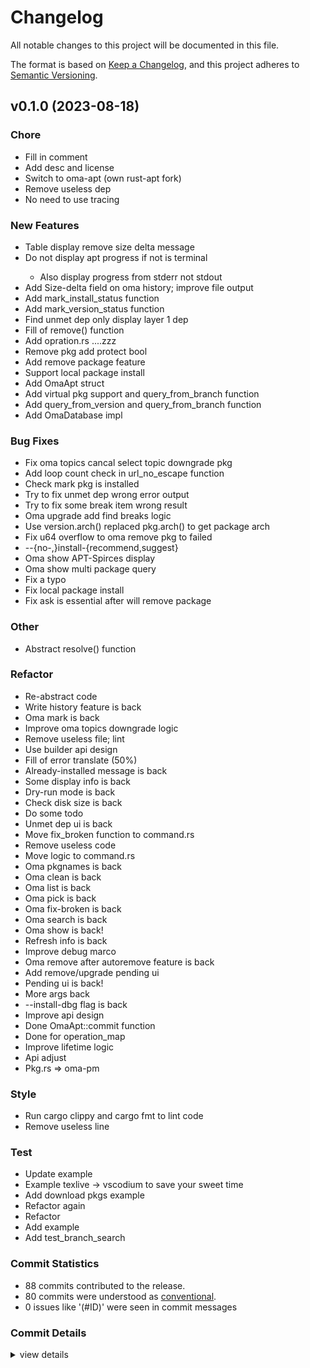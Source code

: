 # Changelog

All notable changes to this project will be documented in this file.

The format is based on [Keep a Changelog](https://keepachangelog.com/en/1.0.0/),
and this project adheres to [Semantic Versioning](https://semver.org/spec/v2.0.0.html).

## v0.1.0 (2023-08-18)

### Chore

 - <csr-id-50d0af03dad3776a09223050d6cd0ca9acbff0c1/> Fill in comment
 - <csr-id-5399edd1cfe450be52651b06ae110d06a3d20215/> Add desc and license
 - <csr-id-87ff82dbeb3199b5f87fe922d276549983ef15d9/> Switch to oma-apt (own rust-apt fork)
 - <csr-id-ae87eb333e10872f028e53818092487ed09b4e84/> Remove useless dep
 - <csr-id-fa15124038b9eaf8234766b33a98297c62d5b001/> No need to use tracing

### New Features

 - <csr-id-8f49f32850a3f10a17e08f854f83206cebeecec7/> Table display remove size delta message
 - <csr-id-1869ed19076bec3c843f682a9cabcd8781e707f4/> Do not display apt progress if not is terminal
   - Also display progress from stderr not stdout
 - <csr-id-640d8f6f73d57065970b15a699f45c3647c0ffe9/> Add Size-delta field on oma history; improve file output
 - <csr-id-9ba4778e383690b502a4c37b90c2648474c7199d/> Add mark_install_status function
 - <csr-id-bc470fdee31c413e32f5f9c1abb320297da1d987/> Add mark_version_status function
 - <csr-id-7e9c1f412d58bd2532b6ca15fbd3d18d699835c9/> Find unmet dep only display layer 1 dep
 - <csr-id-549285c0f005f1961af50e5fc33b63812bb642fb/> Fill of remove() function
 - <csr-id-0c8a5d60aacb9b1e1e5c190cfb070d5406e763a9/> Add opration.rs ....zzz
 - <csr-id-e950cd3b26c2b2b1122ee15069263050bf2889a4/> Remove pkg add protect bool
 - <csr-id-63226bb84a938bf352d8652008d57321251395b3/> Add remove package feature
 - <csr-id-5833cb73127a35da5e392a9a900a2b59ce0b43b6/> Support local package install
 - <csr-id-f8f3ee90b755e725a595ec223859054311b987a5/> Add OmaApt struct
 - <csr-id-74e4b4b4e9c94874db2c5d105931cff36ae2f0d4/> Add virtual pkg support and query_from_branch function
 - <csr-id-d335d585b79cf93ff32c5eb3946594e98a0a9e51/> Add query_from_version and query_from_branch function
 - <csr-id-95529678e8ba180957e56bc8d73085becac022a7/> Add OmaDatabase impl

### Bug Fixes

 - <csr-id-6cc52b2a44a5eef23d8001740fd790670f960a60/> Fix oma topics cancal select topic downgrade pkg
 - <csr-id-5fb3c11afc8ba162cc6fe43da4e702d9c39aa6db/> Add loop count check in url_no_escape function
 - <csr-id-667c065acc9089717a68006e72ecc6cf84de8f5b/> Check mark pkg is installed
 - <csr-id-aa63f9c40967363f1f8d33df648613145aa19f1b/> Try to fix unmet dep wrong error output
 - <csr-id-00ee472c6fe9d9e992ef5976071c137cdf6f2a12/> Try to fix some break item wrong result
 - <csr-id-a256aefd819f776d67f6fe232edbc2025bb80b3f/> Oma upgrade add find breaks logic
 - <csr-id-bb003638edf8ab4c9189f184e130de40e601fae9/> Use version.arch() replaced pkg.arch() to get package arch
 - <csr-id-181c9db4270dd9d919b521c63afec8870f6916b0/> Fix u64 overflow to oma remove pkg to failed
 - <csr-id-694553d3c939ad7bf498311d17933f41ff0040f5/> --{no-,}install-{recommend,suggest}
 - <csr-id-88520045877dc90dd1ef1a046f3bd779f2c089f7/> Oma show APT-Spirces display
 - <csr-id-5ef70b3049b329f58fd970a554af0c78d854d773/> Oma show multi package query
 - <csr-id-44c28c00a7fd8e2662859922e340e32cd9fdcedd/> Fix a typo
 - <csr-id-2d8837b887d079c5011800f60250b3c72cfb63c4/> Fix local package install
 - <csr-id-be08bb3e3bf998ff088d913d4db986090feba396/> Fix ask is essential after will remove package

### Other

 - <csr-id-6bc2e8f217e31da36b817f5f9f29bf29bdd2edb3/> Abstract resolve() function

### Refactor

 - <csr-id-d900e4a30d02215f43d026a998b0a7bd95bbc099/> Re-abstract code
 - <csr-id-43c553925e95a2548b558c6faebf778fcb03fed7/> Write history feature is back
 - <csr-id-0ed23241a26d9fa82deca4c49ee676b905950f74/> Oma mark is back
 - <csr-id-2c31d1e49c03e3a21b2339f157dfc767f719f322/> Improve oma topics downgrade logic
 - <csr-id-bbe38a4fafc8c87a602f78175ae02d3edb60c794/> Remove useless file; lint
 - <csr-id-a6e9e31fd80bdce5faea0162d3b7b47379dff987/> Use builder api design
 - <csr-id-718d2ebf3b11fe3e7859d55f0e6b08346a8e6b5f/> Fill of error translate (50%)
 - <csr-id-27d03f139c434c43c5f59ed96ff9d5a0999b124c/> Already-installed message is back
 - <csr-id-d480d850f660c5accf8543257e45d7c029663a6d/> Some display info is back
 - <csr-id-3fb54e8ccf5c03219f81ab1c13305f800ca3761f/> Dry-run mode is back
 - <csr-id-edb249d522e90a361780baa6b09be16411ccf507/> Check disk size is back
 - <csr-id-31d6abe71e498a660b191542b120b44d98d34d2c/> Do some todo
 - <csr-id-f5e6bce2c5bbe2775bdd91f7011ca512bb276228/> Unmet dep ui is back
 - <csr-id-ee1ec26815826041317293fe66aefeac3539d131/> Move fix_broken function to command.rs
 - <csr-id-4616a67473fb4a5fa4f460965f699085f57664fa/> Remove useless code
 - <csr-id-f80e01822c04d7fd675aa2c939fd2c7af52b8fba/> Move logic to command.rs
 - <csr-id-b724c5f72420aa1b95dd8c2624e82900671f3366/> Oma pkgnames is back
 - <csr-id-e06decc7a3e223ba86d523c0652f8ebe7d6f6cc2/> Oma clean is back
 - <csr-id-aa8dc406e6ddb3f87712a984d4d6fda4a54b7114/> Oma list is back
 - <csr-id-fc29499f5a18fc9428dbe0d6e3f0bbeabf919dda/> Oma pick is back
 - <csr-id-cac9dddc394c1a9ea51f25f6105fd3eb56aedabe/> Oma fix-broken is back
 - <csr-id-fb167bb7482db2be24d024c65e1a24b09ff7dbc9/> Oma search is back
 - <csr-id-63bf31f041f821ba1aa52f3b8675e216e7aab3fa/> Oma show is back!
 - <csr-id-1e6ab4bdda4d3eb67c176128818ba649c3febc9c/> Refresh info is back
 - <csr-id-6f65b3656809f431f3da938e7a9eac10b9922d60/> Improve debug marco
 - <csr-id-cb2d04418d2a49b968b186db34437ef42afafd4d/> Oma remove after autoremove feature is back
 - <csr-id-ba04d6538388103765e1b1b1923cb13c7e02a912/> Add remove/upgrade pending ui
 - <csr-id-1bcb6014b2e700be7688dd9ce51fdf33c14f58bc/> Pending ui is back!
 - <csr-id-ffdf00479d3bfa28584c1631cff02cc244c40095/> More args back
 - <csr-id-b985f03b86a9e9c6727e5747ff3c05ce81861647/> --install-dbg flag is back
 - <csr-id-8637f8cb127faf50f7499b72e991a3e235dace7a/> Improve api design
 - <csr-id-155bf1f3341ec15bf2955b86b42fc86dffa01822/> Done OmaApt::commit function
 - <csr-id-bf1b4c19486425a857502ebeaa3f0d5be9723504/> Done for operation_map
 - <csr-id-2bc80ea4e116a625b4acdcf4a9066b424de2e43a/> Improve lifetime logic
 - <csr-id-90af4a45c3414783e97067a8790ff85e9fa9a1d0/> Api adjust
 - <csr-id-ecb46d44b356e994225e00c5cc16439198fd4ff3/> Pkg.rs => oma-pm

### Style

 - <csr-id-bb833287d6d439c622e737148d609c1b848e5efa/> Run cargo clippy and cargo fmt to lint code
 - <csr-id-9eeae30d50d3ed3a1c06364bbdb83b6faea47211/> Remove useless line

### Test

 - <csr-id-682ff6893c55727477807993a4cc23a0d34278f7/> Update example
 - <csr-id-f1296616be46f7fff77aaa7989a6e4028b04b0ba/> Example texlive -> vscodium to save your sweet time
 - <csr-id-c73e9886486d395cfc9eb119557226c85399406e/> Add download pkgs example
 - <csr-id-e6abdebe84c5155c029218685fdafa54086abcb2/> Refactor again
 - <csr-id-583e126cd32a3ea19f11084cdcebdc50395f2975/> Refactor
 - <csr-id-3dbc72701d26037b0e569bf3ebeb01f911965313/> Add example
 - <csr-id-7475d11b51a6488cb77bae231b6a6bee95f603b0/> Add test_branch_search

### Commit Statistics

<csr-read-only-do-not-edit/>

 - 88 commits contributed to the release.
 - 80 commits were understood as [conventional](https://www.conventionalcommits.org).
 - 0 issues like '(#ID)' were seen in commit messages

### Commit Details

<csr-read-only-do-not-edit/>

<details><summary>view details</summary>

 * **Uncategorized**
    - Fill in comment ([`50d0af0`](https://github.com/AOSC-Dev/oma/commit/50d0af03dad3776a09223050d6cd0ca9acbff0c1))
    - Add desc and license ([`5399edd`](https://github.com/AOSC-Dev/oma/commit/5399edd1cfe450be52651b06ae110d06a3d20215))
    - Switch to oma-apt (own rust-apt fork) ([`87ff82d`](https://github.com/AOSC-Dev/oma/commit/87ff82dbeb3199b5f87fe922d276549983ef15d9))
    - Fix oma topics cancal select topic downgrade pkg ([`6cc52b2`](https://github.com/AOSC-Dev/oma/commit/6cc52b2a44a5eef23d8001740fd790670f960a60))
    - Re-abstract code ([`d900e4a`](https://github.com/AOSC-Dev/oma/commit/d900e4a30d02215f43d026a998b0a7bd95bbc099))
    - Table display remove size delta message ([`8f49f32`](https://github.com/AOSC-Dev/oma/commit/8f49f32850a3f10a17e08f854f83206cebeecec7))
    - Do not display apt progress if not is terminal ([`1869ed1`](https://github.com/AOSC-Dev/oma/commit/1869ed19076bec3c843f682a9cabcd8781e707f4))
    - Add Size-delta field on oma history; improve file output ([`640d8f6`](https://github.com/AOSC-Dev/oma/commit/640d8f6f73d57065970b15a699f45c3647c0ffe9))
    - Write history feature is back ([`43c5539`](https://github.com/AOSC-Dev/oma/commit/43c553925e95a2548b558c6faebf778fcb03fed7))
    - Add loop count check in url_no_escape function ([`5fb3c11`](https://github.com/AOSC-Dev/oma/commit/5fb3c11afc8ba162cc6fe43da4e702d9c39aa6db))
    - Check mark pkg is installed ([`667c065`](https://github.com/AOSC-Dev/oma/commit/667c065acc9089717a68006e72ecc6cf84de8f5b))
    - Oma mark is back ([`0ed2324`](https://github.com/AOSC-Dev/oma/commit/0ed23241a26d9fa82deca4c49ee676b905950f74))
    - Add mark_install_status function ([`9ba4778`](https://github.com/AOSC-Dev/oma/commit/9ba4778e383690b502a4c37b90c2648474c7199d))
    - Add mark_version_status function ([`bc470fd`](https://github.com/AOSC-Dev/oma/commit/bc470fdee31c413e32f5f9c1abb320297da1d987))
    - Remove useless dep ([`ae87eb3`](https://github.com/AOSC-Dev/oma/commit/ae87eb333e10872f028e53818092487ed09b4e84))
    - Try to fix unmet dep wrong error output ([`aa63f9c`](https://github.com/AOSC-Dev/oma/commit/aa63f9c40967363f1f8d33df648613145aa19f1b))
    - Revert "fix: try to fix some break item wrong result" ([`e478c1d`](https://github.com/AOSC-Dev/oma/commit/e478c1d9643e045b6a05107ff8b651575dbf9737))
    - Try to fix some break item wrong result ([`00ee472`](https://github.com/AOSC-Dev/oma/commit/00ee472c6fe9d9e992ef5976071c137cdf6f2a12))
    - Find unmet dep only display layer 1 dep ([`7e9c1f4`](https://github.com/AOSC-Dev/oma/commit/7e9c1f412d58bd2532b6ca15fbd3d18d699835c9))
    - Improve oma topics downgrade logic ([`2c31d1e`](https://github.com/AOSC-Dev/oma/commit/2c31d1e49c03e3a21b2339f157dfc767f719f322))
    - Remove useless file; lint ([`bbe38a4`](https://github.com/AOSC-Dev/oma/commit/bbe38a4fafc8c87a602f78175ae02d3edb60c794))
    - Oma upgrade add find breaks logic ([`a256aef`](https://github.com/AOSC-Dev/oma/commit/a256aefd819f776d67f6fe232edbc2025bb80b3f))
    - Use builder api design ([`a6e9e31`](https://github.com/AOSC-Dev/oma/commit/a6e9e31fd80bdce5faea0162d3b7b47379dff987))
    - Use version.arch() replaced pkg.arch() to get package arch ([`bb00363`](https://github.com/AOSC-Dev/oma/commit/bb003638edf8ab4c9189f184e130de40e601fae9))
    - Fill of error translate (50%) ([`718d2eb`](https://github.com/AOSC-Dev/oma/commit/718d2ebf3b11fe3e7859d55f0e6b08346a8e6b5f))
    - Already-installed message is back ([`27d03f1`](https://github.com/AOSC-Dev/oma/commit/27d03f139c434c43c5f59ed96ff9d5a0999b124c))
    - Some display info is back ([`d480d85`](https://github.com/AOSC-Dev/oma/commit/d480d850f660c5accf8543257e45d7c029663a6d))
    - Dry-run mode is back ([`3fb54e8`](https://github.com/AOSC-Dev/oma/commit/3fb54e8ccf5c03219f81ab1c13305f800ca3761f))
    - Fix u64 overflow to oma remove pkg to failed ([`181c9db`](https://github.com/AOSC-Dev/oma/commit/181c9db4270dd9d919b521c63afec8870f6916b0))
    - Check disk size is back ([`edb249d`](https://github.com/AOSC-Dev/oma/commit/edb249d522e90a361780baa6b09be16411ccf507))
    - Do some todo ([`31d6abe`](https://github.com/AOSC-Dev/oma/commit/31d6abe71e498a660b191542b120b44d98d34d2c))
    - Unmet dep ui is back ([`f5e6bce`](https://github.com/AOSC-Dev/oma/commit/f5e6bce2c5bbe2775bdd91f7011ca512bb276228))
    - Abstract resolve() function ([`6bc2e8f`](https://github.com/AOSC-Dev/oma/commit/6bc2e8f217e31da36b817f5f9f29bf29bdd2edb3))
    - Move fix_broken function to command.rs ([`ee1ec26`](https://github.com/AOSC-Dev/oma/commit/ee1ec26815826041317293fe66aefeac3539d131))
    - Update example ([`682ff68`](https://github.com/AOSC-Dev/oma/commit/682ff6893c55727477807993a4cc23a0d34278f7))
    - Remove useless code ([`4616a67`](https://github.com/AOSC-Dev/oma/commit/4616a67473fb4a5fa4f460965f699085f57664fa))
    - --{no-,}install-{recommend,suggest} ([`694553d`](https://github.com/AOSC-Dev/oma/commit/694553d3c939ad7bf498311d17933f41ff0040f5))
    - Move logic to command.rs ([`f80e018`](https://github.com/AOSC-Dev/oma/commit/f80e01822c04d7fd675aa2c939fd2c7af52b8fba))
    - Oma show APT-Spirces display ([`8852004`](https://github.com/AOSC-Dev/oma/commit/88520045877dc90dd1ef1a046f3bd779f2c089f7))
    - Cargo fmt ([`75b6c86`](https://github.com/AOSC-Dev/oma/commit/75b6c866b398d90ee55655e29c436303673b8a52))
    - Fix cargo clippy ([`687af7c`](https://github.com/AOSC-Dev/oma/commit/687af7c78c4ec7f7454ef5dafc300568b0bee354))
    - Oma pkgnames is back ([`b724c5f`](https://github.com/AOSC-Dev/oma/commit/b724c5f72420aa1b95dd8c2624e82900671f3366))
    - Oma clean is back ([`e06decc`](https://github.com/AOSC-Dev/oma/commit/e06decc7a3e223ba86d523c0652f8ebe7d6f6cc2))
    - Oma show multi package query ([`5ef70b3`](https://github.com/AOSC-Dev/oma/commit/5ef70b3049b329f58fd970a554af0c78d854d773))
    - Oma list is back ([`aa8dc40`](https://github.com/AOSC-Dev/oma/commit/aa8dc406e6ddb3f87712a984d4d6fda4a54b7114))
    - Oma pick is back ([`fc29499`](https://github.com/AOSC-Dev/oma/commit/fc29499f5a18fc9428dbe0d6e3f0bbeabf919dda))
    - Oma fix-broken is back ([`cac9ddd`](https://github.com/AOSC-Dev/oma/commit/cac9dddc394c1a9ea51f25f6105fd3eb56aedabe))
    - Oma search is back ([`fb167bb`](https://github.com/AOSC-Dev/oma/commit/fb167bb7482db2be24d024c65e1a24b09ff7dbc9))
    - Oma show is back! ([`63bf31f`](https://github.com/AOSC-Dev/oma/commit/63bf31f041f821ba1aa52f3b8675e216e7aab3fa))
    - Refresh info is back ([`1e6ab4b`](https://github.com/AOSC-Dev/oma/commit/1e6ab4bdda4d3eb67c176128818ba649c3febc9c))
    - No need to use tracing ([`fa15124`](https://github.com/AOSC-Dev/oma/commit/fa15124038b9eaf8234766b33a98297c62d5b001))
    - Improve debug marco ([`6f65b36`](https://github.com/AOSC-Dev/oma/commit/6f65b3656809f431f3da938e7a9eac10b9922d60))
    - Oma remove after autoremove feature is back ([`cb2d044`](https://github.com/AOSC-Dev/oma/commit/cb2d04418d2a49b968b186db34437ef42afafd4d))
    - Add remove/upgrade pending ui ([`ba04d65`](https://github.com/AOSC-Dev/oma/commit/ba04d6538388103765e1b1b1923cb13c7e02a912))
    - Pending ui is back! ([`1bcb601`](https://github.com/AOSC-Dev/oma/commit/1bcb6014b2e700be7688dd9ce51fdf33c14f58bc))
    - Fix a typo ([`44c28c0`](https://github.com/AOSC-Dev/oma/commit/44c28c00a7fd8e2662859922e340e32cd9fdcedd))
    - More args back ([`ffdf004`](https://github.com/AOSC-Dev/oma/commit/ffdf00479d3bfa28584c1631cff02cc244c40095))
    - --install-dbg flag is back ([`b985f03`](https://github.com/AOSC-Dev/oma/commit/b985f03b86a9e9c6727e5747ff3c05ce81861647))
    - Fix local package install ([`2d8837b`](https://github.com/AOSC-Dev/oma/commit/2d8837b887d079c5011800f60250b3c72cfb63c4))
    - Improve api design ([`8637f8c`](https://github.com/AOSC-Dev/oma/commit/8637f8cb127faf50f7499b72e991a3e235dace7a))
    - Example texlive -> vscodium to save your sweet time ([`f129661`](https://github.com/AOSC-Dev/oma/commit/f1296616be46f7fff77aaa7989a6e4028b04b0ba))
    - Add download pkgs example ([`c73e988`](https://github.com/AOSC-Dev/oma/commit/c73e9886486d395cfc9eb119557226c85399406e))
    - Fix ask is essential after will remove package ([`be08bb3`](https://github.com/AOSC-Dev/oma/commit/be08bb3e3bf998ff088d913d4db986090feba396))
    - Fmt ([`0211578`](https://github.com/AOSC-Dev/oma/commit/021157868278ea50c7a0931071510308b2f9d7c1))
    - Refactor again ([`e6abdeb`](https://github.com/AOSC-Dev/oma/commit/e6abdebe84c5155c029218685fdafa54086abcb2))
    - Refactor ([`583e126`](https://github.com/AOSC-Dev/oma/commit/583e126cd32a3ea19f11084cdcebdc50395f2975))
    - Add example ([`3dbc727`](https://github.com/AOSC-Dev/oma/commit/3dbc72701d26037b0e569bf3ebeb01f911965313))
    - Fill of remove() function ([`549285c`](https://github.com/AOSC-Dev/oma/commit/549285c0f005f1961af50e5fc33b63812bb642fb))
    - Done OmaApt::commit function ([`155bf1f`](https://github.com/AOSC-Dev/oma/commit/155bf1f3341ec15bf2955b86b42fc86dffa01822))
    - Sleep ([`7956bc2`](https://github.com/AOSC-Dev/oma/commit/7956bc2e06564671a3709ba6b981090941538ef3))
    - 111 ([`f36bf69`](https://github.com/AOSC-Dev/oma/commit/f36bf69b4801745b41dc079ab812d93a3e6871c0))
    - Done for operation_map ([`bf1b4c1`](https://github.com/AOSC-Dev/oma/commit/bf1b4c19486425a857502ebeaa3f0d5be9723504))
    - 111 ([`8476e9b`](https://github.com/AOSC-Dev/oma/commit/8476e9b8104e1a78207e960c604c2ff4ef37cf49))
    - Add opration.rs ....zzz ([`0c8a5d6`](https://github.com/AOSC-Dev/oma/commit/0c8a5d60aacb9b1e1e5c190cfb070d5406e763a9))
    - Some detail for oma-pm ([`5029c4d`](https://github.com/AOSC-Dev/oma/commit/5029c4dc582e00f5cae3c7480eb32ab6930c393e))
    - Remove pkg add protect bool ([`e950cd3`](https://github.com/AOSC-Dev/oma/commit/e950cd3b26c2b2b1122ee15069263050bf2889a4))
    - Add remove package feature ([`63226bb`](https://github.com/AOSC-Dev/oma/commit/63226bb84a938bf352d8652008d57321251395b3))
    - Support local package install ([`5833cb7`](https://github.com/AOSC-Dev/oma/commit/5833cb73127a35da5e392a9a900a2b59ce0b43b6))
    - Improve lifetime logic ([`2bc80ea`](https://github.com/AOSC-Dev/oma/commit/2bc80ea4e116a625b4acdcf4a9066b424de2e43a))
    - Add OmaApt struct ([`f8f3ee9`](https://github.com/AOSC-Dev/oma/commit/f8f3ee90b755e725a595ec223859054311b987a5))
    - Add test_branch_search ([`7475d11`](https://github.com/AOSC-Dev/oma/commit/7475d11b51a6488cb77bae231b6a6bee95f603b0))
    - Add virtual pkg support and query_from_branch function ([`74e4b4b`](https://github.com/AOSC-Dev/oma/commit/74e4b4b4e9c94874db2c5d105931cff36ae2f0d4))
    - Add query_from_version and query_from_branch function ([`d335d58`](https://github.com/AOSC-Dev/oma/commit/d335d585b79cf93ff32c5eb3946594e98a0a9e51))
    - Run cargo clippy and cargo fmt to lint code ([`bb83328`](https://github.com/AOSC-Dev/oma/commit/bb833287d6d439c622e737148d609c1b848e5efa))
    - Add OmaDatabase impl ([`9552967`](https://github.com/AOSC-Dev/oma/commit/95529678e8ba180957e56bc8d73085becac022a7))
    - Remove useless line ([`9eeae30`](https://github.com/AOSC-Dev/oma/commit/9eeae30d50d3ed3a1c06364bbdb83b6faea47211))
    - Api adjust ([`90af4a4`](https://github.com/AOSC-Dev/oma/commit/90af4a45c3414783e97067a8790ff85e9fa9a1d0))
    - Pkg.rs => oma-pm ([`ecb46d4`](https://github.com/AOSC-Dev/oma/commit/ecb46d44b356e994225e00c5cc16439198fd4ff3))
</details>

